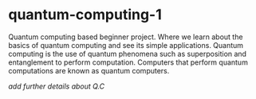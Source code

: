 # quantum-computing-1
Quantum computing based beginner project. Where we learn about the basics of quantum computing and see its simple applications.
Quantum computing is the use of quantum phenomena such as superposition and entanglement to perform computation.
Computers that perform quantum computations are known as quantum computers.

*add further details about Q.C* 
